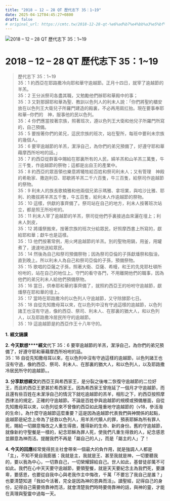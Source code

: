 ```yaml
---
title: "2018 – 12 – 28 QT 歷代志下 35：1~19"
date: 2025-04-12T04:45:27+0800
draft: false
# original_url: https://cmtc.tw/2018-12-28-qt-%e6%ad%b7%e4%bb%a3%e5%bf%97%e4%b8%8b-35%ef%bc%9a119
---
```


![2018 – 12 – 28 QT 歷代志下 35：1~19](/images/qt.jpg   "2018 – 12 – 28 QT 歷代志下 35：1~19")

# 2018 – 12 – 28 QT 歷代志下 35：1~19

> 歷代志下 35：1~19  
> 35：1 約西亞在耶路撒冷向耶和華守逾越節。正月十四日，就宰了逾越節的羊羔。  
> 35：2 王分派祭司各盡其職，又勉勵他們辦耶和華殿中的事；  
> 35：3 又對那歸耶和華為聖、教訓以色列人的利未人說：「你們將聖約櫃安放在以色列王大衛兒子所羅門建造的殿裏，不必再用肩扛抬。現在要事奉耶和華─你們的　神，服事他的民以色列。  
> 35：4 你們應當按著宗族，照著班次，遵以色列王大衛和他兒子所羅門所寫的，自己預備。  
> 35：5 要按著你們的弟兄，這民宗族的班次，站在聖所，每班中要利未宗族的幾個人。  
> 35：6 要宰逾越節的羊羔，潔淨自己，為你們的弟兄預備了，好遵守耶和華藉摩西所吩咐的話。」  
> 35：7 約西亞從群畜中賜給在那裏所有的人民，綿羊羔和山羊羔三萬隻，牛三千隻，作逾越節的祭物；這都是出自王的產業中。  
> 35：8 約西亞的眾首領也樂意將犧牲給百姓和祭司利未人；又有管理　神殿的希勒家、撒迦利亞、耶歇將羊羔二千六百隻，牛三百隻，給祭司作逾越節的祭物。  
> 35：9 利未人的族長歌楠雅和他兩個兄弟示瑪雅、拿坦業，與哈沙比雅、耶利、約撒拔將羊羔五千隻，牛五百隻，給利未人作逾越節的祭物。  
> 35：10 這樣，供獻的事齊備了。祭司站在自己的地方，利未人按著班次站立，都是照王所吩咐的。  
> 35：11 利未人宰了逾越節的羊羔，祭司從他們手裏接過血來灑在壇上；利未人剝皮，  
> 35：12 將燔祭搬來，按著宗族的班次分給眾民，好照摩西書上所寫的，獻給耶和華；獻牛也是這樣。  
> 35：13 他們按著常例，用火烤逾越節的羊羔。別的聖物用鍋，用釜，用罐煮了，速速地送給眾民。  
> 35：14 然後為自己和祭司預備祭物；因為祭司亞倫的子孫獻燔祭和脂油，直到晚上。所以利未人為自己和祭司亞倫的子孫，預備祭物。  
> 35：15 歌唱的亞薩之子孫，照著大衛、亞薩、希幔，和王的先見耶杜頓所吩咐的，站在自己的地位上。守門的看守各門，不用離開他們的職事，因為他們的弟兄利未人給他們預備祭物。  
> 35：16 當日，供奉耶和華的事齊備了，就照約西亞王的吩咐守逾越節，獻燔祭在耶和華的壇上。  
> 35：17 當時在耶路撒冷的以色列人守逾越節，又守除酵節七日。  
> 35：18 自從先知撒母耳以來，在以色列中沒有守過這樣的逾越節，以色列諸王也沒有守過，像約西亞、祭司、利未人、在那裏的猶大人，和以色列人，以及耶路撒冷居民所守的逾越節。  
> 35：19 這逾越節是約西亞作王十八年守的。

**1.** **經文誦讀**

**2. 今天默想****經文**代下 35：6 要宰逾越節的羊羔，潔淨自己，為你們的弟兄預備了，好遵守耶和華藉摩西所吩咐的話。  
35：18 自從先知撒母耳以來，在以色列中沒有守過這樣的逾越節，以色列諸王也沒有守過，像約西亞、祭司、利未人、在那裏的猶大人，和以色列人，以及耶路撒冷居民所守的逾越節。。

**3. 分享默想經文**約西亞王與希西家王，是分裂之後唯二恢復守逾越節的二位好王，而且約西亞王更甚於希西家王。因為希西家王曾拖延了一個月才守逾越節，而且還有些百姓在未潔淨自己的情況下就吃逾越節的羔羊，相形之下，約西亞按照摩西律法的規定，正確的守逾越節。不論是百姓參與逾越節的規模或預備層面，自從先知撒母耳以來，以色列從來不曾像約西亞如此隆重地守逾越節的（v18，參活潑的生命）。為什麼守逾越節這麼重要？這是因為逾越節代表我們與神關係的起點，逾越節是紀念上帝為了拯救以色列人，用羊羔代贖人的罪，預表耶穌為所有罪人死，賜給一切願意悔改之人重生得救，獲得新的生命、新的身份。舊約守逾越節，就像新約守聖餐是一樣的，紀念耶穌為罪人死，使我們凡重生得救的人，紀念感恩並願意為神而活。提醒我們不再是「屬自己的人」，而是「屬主的人」了！

**4. 今天的回應**經常覺得民主社會帶來一個最大的負作用，就是強調人人都是「主」，不知不覺自我膨脹：我就是主，我就是王、甚至我就是神，一切要聽我的，要以我為中心，一切靠自己，一切榮耀歸給自己。世人如此，基督徒卻萬不可如此。我們在心中天天要守逾越節，要領聖餐，就是天天要紀念主為我們死，要謙卑，要感恩，也要從自我中心與老我作主中悔改，千萬「不要忘了我自己是誰？」也要清楚知道「我如今活著，完全是因為神的恩典而活」。讀聖經，記得自己的身份，記得自己需要倚靠神而活，就會清楚我們時時要倚靠神的話，與神的靈，才能在真理與聖靈中過每一天。